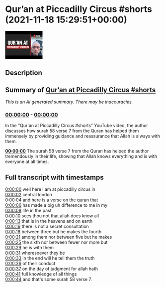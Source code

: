# Qur’an at Piccadilly Circus #shorts (2021-11-18 15:29:51+00:00)

![alt Qur’an at Piccadilly Circus #shorts](Wi7kyqiwkuk.jpg "Qur’an at Piccadilly Circus #shorts")

## Description



## Summary of [Qur’an at Piccadilly Circus #shorts](https://www.youtube.com/watch?v=Wi7kyqiwkuk)


*This is an AI generated summary. There may be inaccuracies. [](/)*

### [00:00:00](https://www.youtube.com/watch?v=Wi7kyqiwkuk&t=0) - [00:00:00](https://www.youtube.com/watch?v=Wi7kyqiwkuk&t=0)

In the "Qur'an at Piccadilly Circus #shorts" YouTube video, the author discusses how surah 58 verse 7 from the Quran has helped them immensely by providing guidance and reassurance that Allah is always with them.

**[00:00:00](https://www.youtube.com/watch?v=Wi7kyqiwkuk&t=0)** The surah 58 verse 7 from the Quran has helped the author tremendously in their life, showing that Allah knows everything and is with everyone at all times.

## Full transcript with timestamps

[0:00:00](https://youtu.be/Wi7kyqiwkuk?t=0) well here i am at piccadilly circus in  
[0:00:02](https://youtu.be/Wi7kyqiwkuk?t=2) central london  
[0:00:04](https://youtu.be/Wi7kyqiwkuk?t=4) and here is a verse on the quran that  
[0:00:06](https://youtu.be/Wi7kyqiwkuk?t=6) has made a big uh difference to me in my  
[0:00:08](https://youtu.be/Wi7kyqiwkuk?t=8) life in the past  
[0:00:10](https://youtu.be/Wi7kyqiwkuk?t=10) sees thou not that allah does know all  
[0:00:13](https://youtu.be/Wi7kyqiwkuk?t=13) that is in the heavens and on earth  
[0:00:16](https://youtu.be/Wi7kyqiwkuk?t=16) there is not a secret consultation  
[0:00:18](https://youtu.be/Wi7kyqiwkuk?t=18) between three but he makes the fourth  
[0:00:21](https://youtu.be/Wi7kyqiwkuk?t=21) among them nor between five but he makes  
[0:00:25](https://youtu.be/Wi7kyqiwkuk?t=25) the sixth nor between fewer nor more but  
[0:00:29](https://youtu.be/Wi7kyqiwkuk?t=29) he is with them  
[0:00:31](https://youtu.be/Wi7kyqiwkuk?t=31) wheresoever they be  
[0:00:33](https://youtu.be/Wi7kyqiwkuk?t=33) in the end will he tell them the truth  
[0:00:36](https://youtu.be/Wi7kyqiwkuk?t=36) of their conduct  
[0:00:37](https://youtu.be/Wi7kyqiwkuk?t=37) on the day of judgment for allah hath  
[0:00:41](https://youtu.be/Wi7kyqiwkuk?t=41) full knowledge of all things  
[0:00:44](https://youtu.be/Wi7kyqiwkuk?t=44) and that's some surah 58 verse 7.  

